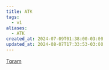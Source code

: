 ```yaml
---
title: ATK
tags:
  - v1
aliases:
  - ATK
created_at: 2024-07-09T01:38:00-03:00
updated_at: 2024-08-07T17:33:53-03:00
---
```


[Toram](../../../../rascunhos/2024/07/26/Toram.md)
